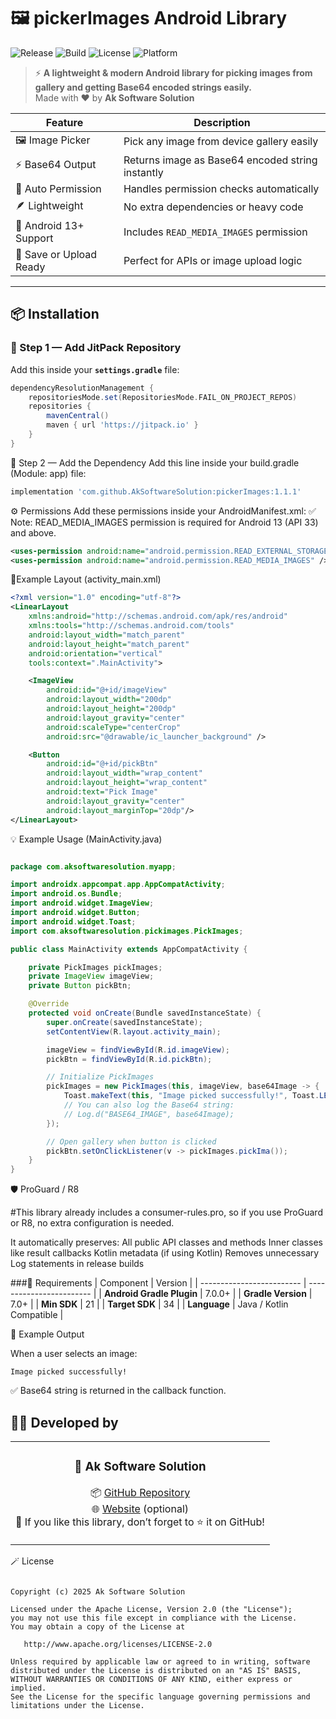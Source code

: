 # 🖼️ pickerImages Android Library  

![Release](https://img.shields.io/badge/version-1.1.0-blue.svg?style=for-the-badge)
![Build](https://img.shields.io/badge/build-passing-brightgreen.svg?style=for-the-badge)
![License](https://img.shields.io/badge/license-Apache%202.0-orange.svg?style=for-the-badge)
![Platform](https://img.shields.io/badge/platform-Android-green.svg?style=for-the-badge)

> ⚡ **A lightweight & modern Android library for picking images from gallery and getting Base64 encoded strings easily.**  
> Made with ❤️ by **Ak Software Solution**

| Feature                 | Description                                      |
| ----------------------- | ------------------------------------------------ |
| 🖼️ Image Picker        | Pick any image from device gallery easily        |
| ⚡ Base64 Output         | Returns image as Base64 encoded string instantly |
| 🧠 Auto Permission      | Handles permission checks automatically          |
| 🪶 Lightweight          | No extra dependencies or heavy code              |
| 📱 Android 13+ Support  | Includes `READ_MEDIA_IMAGES` permission          |
| 💾 Save or Upload Ready | Perfect for APIs or image upload logic           |



---

## 📦 Installation  

### 🧩 Step 1 — Add JitPack Repository  

Add this inside your **`settings.gradle`** file:  

```gradle
dependencyResolutionManagement {
    repositoriesMode.set(RepositoriesMode.FAIL_ON_PROJECT_REPOS)
    repositories {
        mavenCentral()
        maven { url 'https://jitpack.io' }
    }
}
```
🧩 Step 2 — Add the Dependency
Add this line inside your build.gradle (Module: app) file:
```build.gradle
implementation 'com.github.AkSoftwareSolution:pickerImages:1.1.1'
```
⚙️ Permissions
Add these permissions inside your AndroidManifest.xml:
✅ Note: READ_MEDIA_IMAGES permission is required for Android 13 (API 33) and above.
```AndroidManifest.xml
<uses-permission android:name="android.permission.READ_EXTERNAL_STORAGE" />
<uses-permission android:name="android.permission.READ_MEDIA_IMAGES" />
```
🧩Example Layout (activity_main.xml)
```activity_main.xml
<?xml version="1.0" encoding="utf-8"?>
<LinearLayout 
    xmlns:android="http://schemas.android.com/apk/res/android"
    xmlns:tools="http://schemas.android.com/tools"
    android:layout_width="match_parent"
    android:layout_height="match_parent"
    android:orientation="vertical"
    tools:context=".MainActivity">

    <ImageView
        android:id="@+id/imageView"
        android:layout_width="200dp"
        android:layout_height="200dp"
        android:layout_gravity="center"
        android:scaleType="centerCrop"
        android:src="@drawable/ic_launcher_background" />

    <Button
        android:id="@+id/pickBtn"
        android:layout_width="wrap_content"
        android:layout_height="wrap_content"
        android:text="Pick Image"
        android:layout_gravity="center"
        android:layout_marginTop="20dp"/>
</LinearLayout>
```
💡 Example Usage (MainActivity.java)
```MainActivity.java

package com.aksoftwaresolution.myapp;

import androidx.appcompat.app.AppCompatActivity;
import android.os.Bundle;
import android.widget.ImageView;
import android.widget.Button;
import android.widget.Toast;
import com.aksoftwaresolution.pickimages.PickImages;

public class MainActivity extends AppCompatActivity {

    private PickImages pickImages;
    private ImageView imageView;
    private Button pickBtn;

    @Override
    protected void onCreate(Bundle savedInstanceState) {
        super.onCreate(savedInstanceState);
        setContentView(R.layout.activity_main);

        imageView = findViewById(R.id.imageView);
        pickBtn = findViewById(R.id.pickBtn);

        // Initialize PickImages
        pickImages = new PickImages(this, imageView, base64Image -> {
            Toast.makeText(this, "Image picked successfully!", Toast.LENGTH_SHORT).show();
            // You can also log the Base64 string:
            // Log.d("BASE64_IMAGE", base64Image);
        });

        // Open gallery when button is clicked
        pickBtn.setOnClickListener(v -> pickImages.pickIma());
    }
}
```
🛡️ ProGuard / R8

#This library already includes a consumer-rules.pro, so if you use ProGuard or R8, no extra configuration is needed.

It automatically preserves:
All public API classes and methods
Inner classes like result callbacks
Kotlin metadata (if using Kotlin)
Removes unnecessary Log statements in release builds




###🧠 Requirements
| Component                 | Version                  |
| ------------------------- | ------------------------ |
| **Android Gradle Plugin** | 7.0.0+                   |
| **Gradle Version**        | 7.0+                     |
| **Min SDK**               | 21                       |
| **Target SDK**            | 34                       |
| **Language**              | Java / Kotlin Compatible |


🧪 Example Output

When a user selects an image:
```Image
Image picked successfully!
```

✅ Base64 string is returned in the callback function.




## 🧑‍💻 Developed by

<table align="center">
  <tr>
    <td align="center">
      <h3>🧩 <b>Ak Software Solution</b></h3>
      <p>
        📦 <a href="https://github.com/AkSoftwareSolution/pickerImages" target="_blank">GitHub Repository</a> <br>
        🌐 <a href="https://aksoftwaresolution.github.io" target="_blank">Website</a> (optional) <br>
        💬 If you like this library, don’t forget to ⭐ it on GitHub!
      </p>
    </td>
  </tr>
</table>


🪄 License
``` License

Copyright (c) 2025 Ak Software Solution

Licensed under the Apache License, Version 2.0 (the "License");
you may not use this file except in compliance with the License.
You may obtain a copy of the License at

   http://www.apache.org/licenses/LICENSE-2.0

Unless required by applicable law or agreed to in writing, software
distributed under the License is distributed on an "AS IS" BASIS,
WITHOUT WARRANTIES OR CONDITIONS OF ANY KIND, either express or implied.
See the License for the specific language governing permissions and
limitations under the License.

```












